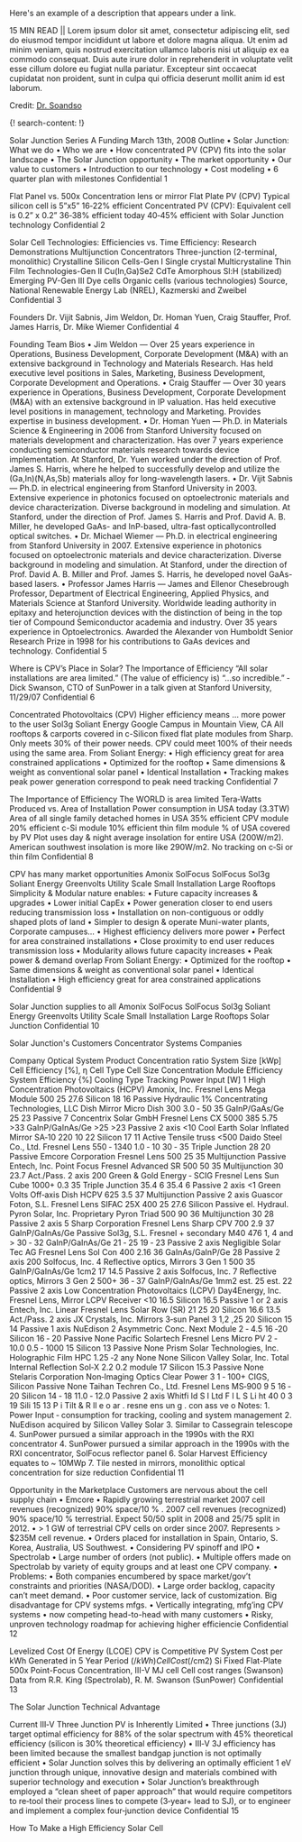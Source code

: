 Here's an example of a description that appears under a link.

15 MIN READ || Lorem ipsum dolor sit amet, consectetur adipiscing elit, sed do eiusmod tempor incididunt ut labore et dolore magna aliqua. Ut enim ad minim veniam, quis nostrud exercitation ullamco laboris nisi ut aliquip ex ea commodo consequat. Duis aute irure dolor in reprehenderit in voluptate velit esse cillum dolore eu fugiat nulla pariatur. Excepteur sint occaecat cupidatat non proident, sunt in culpa qui officia deserunt mollit anim id est laborum.

Credit: [Dr. Soandso](http://linkedin.com/test)

{! search-content: !}

Solar Junction
Series A Funding
March 13th, 2008
Outline
• Solar Junction: What we do
• Who we are
• How concentrated PV (CPV) fits into the solar landscape
• The Solar Junction opportunity
  • The market opportunity
  • Our value to customers
• Introduction to our technology
• Cost modeling
• 6 quarter plan with milestones
Confidential 1

Flat Panel vs. 500x Concentration
lens or mirror
Flat Plate PV (CPV)
Typical silicon cell is 5”x5”
16‐22% efficient
Concentrated PV (CPV):
Equivalent cell is 0.2” x 0.2”
36‐38% efficient today
40‐45% efficient with Solar Junction technology 
Confidential 2

Solar Cell Technologies:
Efficiencies vs. Time
Efficiency: Research Demonstrations
Multijunction Concentrators 
Three-junction (2-terminal, monolithic)
Crystalline Silicon Cells-Gen I
Single crystal
Multicrystaline
Thin Film Technologies-Gen II
Cu(ln,Ga)Se2
CdTe
Amorphous Sl:H (stabilized)
Emerging PV-Gen III
Dye cells
Organic cells (various technologies)
Source, National Renewable Energy Lab (NREL), Kazmerski and Zweibel
Confidential 3

Founders
Dr. Vijit Sabnis, Jim Weldon, Dr. Homan Yuen, Craig Stauffer, Prof. James Harris, Dr. Mike Wiemer
Confidential 4

Founding Team Bios
• Jim Weldon — Over 25 years experience in Operations, Business Development, Corporate Development (M&A) with an extensive background in Technology and Materials Research. Has held executive level positions in Sales, Marketing, Business Development, Corporate Development and Operations.
• Craig Stauffer — Over 30 years experience in Operations, Business Development, Corporate Development (M&A) with an extensive background in IP valuation. Has held executive level positions in management, technology and Marketing. Provides expertise in business development.
• Dr. Homan Yuen — Ph.D. in Materials Science & Engineering in 2006 from Stanford University focused on materials development and characterization. Has over 7 years experience conducting semiconductor materials research towards device implementation. At Stanford, Dr. Yuen worked under the direction of Prof. James S. Harris, where he helped to successfully develop and utilize the (Ga,In)(N,As,Sb) materials alloy for long-wavelength lasers.
• Dr. Vijit Sabnis — Ph.D. in electrical engineering from Stanford University in 2003. Extensive experience in photonics focused on optoelectronic materials and device characterization. Diverse background in modeling and simulation. At Stanford, under the direction of Prof. James S. Harris and Prof. David A. B. Miller, he developed GaAs- and InP-based, ultra-fast opticallycontrolled optical switches.
• Dr. Michael Wiemer — Ph.D. in electrical engineering from Stanford University in 2007. Extensive experience in photonics focused on optoelectronic materials and device characterization. Diverse background in modeling and simulation. At Stanford, under the direction of Prof. David A. B. Miller and Prof. James S. Harris, he developed novel GaAs-based lasers.
• Professor James Harris — James and Ellenor Chesebrough Professor, Department of Electrical Engineering, Applied Physics, and Materials Science at Stanford University. Worldwide leading authority in epitaxy and heterojunction devices with the distinction of being in the top tier of Compound Semiconductor academia and industry. Over 35 years experience in Optoelectronics. Awarded the Alexander von Humboldt Senior Research Prize in 1998 for his contributions to GaAs devices and technology.
Confidential 5

Where is CPV’s Place in Solar?
The Importance of Efficiency
“All solar installations are area limited.”
(The value of efficiency is) “…so incredible.”
‐ Dick Swanson, CTO of SunPower
in a talk given at Stanford University, 11/29/07
Confidential 6

Concentrated Photovoltaics (CPV)
Higher efficiency means …
more power to the user
Sol3g
Soliant Energy
Google Campus in Mountain View, CA
All rooftops & carports covered in c-Silicon fixed flat plate modules from Sharp.
Only meets 30% of their power needs.
CPV could meet 100% of their needs using the same area.
From Soliant Energy:
• High efficiency great for area constrained applications
• Optimized for the rooftop
• Same dimensions & weight as conventional solar panel
• Identical Installation
• Tracking makes peak power generation correspond to peak need tracking
Confidential 7

The Importance of Efficiency
The WORLD is area limited
Tera‐Watts Produced vs. Area of Installation
Power consumption in USA today (3.3TW)
Area of all single family detached homes in USA
35% efficient CPV module
20% efficient c-Si module
10% efficient thin film module
% of USA covered by PV
Plot uses day & night average insolation for entire USA (200W/m2). American southwest insolation is more like 290W/m2. No tracking on c‐Si or thin film
Confidential 8

CPV has many market opportunities
Amonix 
SolFocus 
SolFocus 
Sol3g
Soliant Energy
Greenvolts
Utility Scale 
Small Installation 
Large Rooftops
Simplicity & Modular nature enables:
• Future capacity increases & upgrades
• Lower initial CapEx
• Power generation closer to end users reducing transmission loss
• Installation on non-contiguous or oddly shaped plots of land
• Simpler to design & operate
Muni-water plants, Corporate campuses…
• Highest efficiency delivers more power
• Perfect for area constrained installations
• Close proximity to end user reduces transmission loss
• Modularity allows future capacity increases
• Peak power & demand overlap
From Soliant Energy:
• Optimized for the rooftop
• Same dimensions & weight as conventional solar panel
• Identical Installation
• High efficiency great for area constrained applications
Confidential 9


Solar Junction supplies to all
Amonix 
SolFocus 
SolFocus 
Sol3g
Soliant Energy
Greenvolts
Utility Scale 
Small Installation 
Large Rooftops
Solar Junction
Confidential 10


Solar Junction's Customers
Concentrator Systems Companies

Company 
Optical System 
Product 
Concentration ratio
System Size [kWp] 
Cell Efficiency [%], η 
Cell Type 
Cell Size 
Concentration Module Efficiency 
System Efficiency {%] 
Cooling Type 
Tracking 
Power Input [W] 1
High Concentration Photovoltaics (HCPV)
Amonix, Inc. Fresnel Lens Mega Module 500 25 27.6 Silicon 18 16 Passive Hydraulic 1%
Concentrating Technologies, LLC Dish Mirror Micro Dish 300 3.0 ‐ 50 35 GaInP/GaAs/Ge 25 23 Passive 7
Concentrix Solar GmbH Fresnel Lens CX 5000 385 5.75 >33 GaInP/GaInAs/Ge >25 >23 Passive 2 axis <10
Cool Earth Solar Inflated Mirror SA‐10 220 10 22 Silicon 17 11 Active Tensile truss <500
Daido Steel Co., Ltd. Fresnel Lens 550 ‐ 1340 1.0 ‐ 10 30 ‐ 35 Triple Junction 28 20 Passive
Emcore Corporation Fresnel Lens 500 25 35 Multijunction Passive
Entech, Inc. Point Focus Fresnel Advanced SR 500 50 35 Multijunction 30 23.7 Act./Pass. 2 axis 200
Green & Gold Energy ‐ SCIG Fresnel Lens Sun Cube 1000+ 0.3 35 Triple Junction 35.4 6 35.4 6 Passive 2 axis <1
Green Volts Off‐axis Dish HCPV 625 3.5 37 Multijunction Passive 2 axis
Guascor Foton, S.L. Fresnel Lens SIFAC 25X 400 25 27.6 Silicon Passive el. Hydraul.
Pyron Solar, Inc. Proprietary Pyron Triad 500 90 36 Multijunction 30 28 Passive 2 axis 5
Sharp Corporation Fresnel Lens Sharp CPV 700 2.9 37 GaInP/GaInAs/Ge Passive
Sol3g, S.L. Fresnel + secondary M40 476 1, 4 and > 30 ‐ 32 GaInP/GaInAs/Ge 21 ‐ 25 19 ‐ 23 Passive 2 axis Negligible
Solar Tec AG Fresnel Lens Sol Con 400 2.16 36 GaInAs/GaInP/Ge 28 Passive 2 axis 200
Solfocus, Inc. 4 Reflective optics, Mirrors 3 Gen 1 500 35 GaInP/GaInAs/Ge 1cm2 17 14.5 Passive 2 axis
Solfocus, Inc. 7 Reflective optics, Mirrors 3 Gen 2 500+ 36 ‐ 37 GaInP/GaInAs/Ge 1mm2 est. 25 est. 22 Passive 2 axis
Low Concentration Photovoltaics (LCPV)
Day4Energy, Inc. Fresnel Lens, Mirror LCPV Receiver <10 16.5 Silicon 16.5 Passive 1 or 2 axis
Entech, Inc. Linear Fresnel Lens Solar Row (SR) 21 25 20 Silicon 16.6 13.5 Act./Pass. 2 axis
JX Crystals, Inc. Mirrors 3‐sun Panel 3 1,2 ,25 20 Silicon 15 14 Passive 1 axis
NuEdison 2 Asymmetric Conc. Next Module 2 ‐ 4.5 16 ‐20 Silicon 16 ‐ 20 Passive None
Pacific Solartech Fresnel Lens Micro PV 2 ‐ 10.0 0.5 ‐ 1000 15 Silicon 13 Passive None
Prism Solar Technologies, Inc. Holographic Film HPC 1.25 ‐2 any None None
Silicon Valley Solar, Inc. Total Internal Reflection Sol‐X 2.2 0.2 module 17 Silicon 15.3 Passive None
Stelaris Corporation Non‐Imaging Optics Clear Power 3 1 ‐ 100+ CIGS, Silicon Passive None
Taihan Techren Co., Ltd. Fresnel Lens MS‐900 9 5 16 ‐ 20 Silicon 14 ‐ 18 11.0 ‐ 12.0 Passive 2 axis
Whitfi ld S l Ltd F l L S Li ht 40 0 3 19 Sili 15 13 P i Tilt & R ll
e o ar . resne ens un g . con ass ve o
Notes: 1. Power Input ‐ consumption for tracking, cooling and system management 2. NuEdison acquired by Silicon Valley Solar 3. Similar to Cassegrain telescope 4. SunPower pursued a similar approach in the 1990s with the RXI concentrator
4. SunPower pursued a similar approach in the 1990s with the RXI concentrator, SolFocus reflector panel 6. Solar Harvest Efficiency equates to ~ 10MWp
7. Tile nested in mirrors, monolithic optical concentration for size reduction
Confidential 11





Opportunity in the Marketplace
Customers are nervous about the cell supply chain
• Emcore
  • Rapidly growing terrestrial market 2007 cell revenues (recognized) 90% space/10 % . 2007 cell revenues (recognized) 90% space/10 % terrestrial. Expect 50/50 split in 2008 and 25/75 split in 2012.
  • > 1 GW of terrestrial CPV cells on order since 2007. Represents > $235M cell revenue.
  • Orders placed for installation in Spain, Ontario, S. Korea, Australia, US Southwest.
  • Considering PV spinoff and IPO
• Spectrolab
  • Large number of orders (not public).
  • Multiple offers made on Spectrolab by variety of equity groups and at least one CPV company.
• Problems:
  • Both companies encumbered by space market/gov’t constraints and priorities (NASA/DOD).
  • Large order backlog, capacity can’t meet demand.
  • Poor customer service, lack of customization. Big disadvantage for CPV systems mfgs.
  • Vertically integrating, mfg’ing CPV systems
      • now competing head-to-head with many customers
  • Risky, unproven technology roadmap for achieving higher efficiencie
Confidential 12

Levelized Cost Of Energy (LCOE)
CPV is Competitive
PV System Cost per kWh
Generated in 5 Year Period ($/kWh)
Cell Cost ($/cm2)
Si Fixed Flat-Plate
500x Point-Focus Concentration, III-V MJ cell
Cell cost ranges (Swanson)
Data from R.R. King (Spectrolab), R. M. Swanson (SunPower)
Confidential 13

The Solar Junction
Technical Advantage

Current III‐V Three Junction
PV is Inherently Limited
• Three junctions (3J) target optimal efficiency for 88% of the solar spectrum with 45% theoretical efficiency (silicon is 30% theoretical efficiency)
• III‐V 3J efficiency has been limited because the smallest bandgap junction is not optimally efficient
• Solar Junction solves this by delivering an optimally efficient 1 eV junction through unique, innovative design and materials combined with superior technology and execution
• Solar Junction’s breakthrough employed a “clean sheet of paper approach” that would require competitors to re‐tool their process lines to compete (3‐year+ lead to SJ), or to engineer and implement a complex four‐junction device
Confidential 15

How To Make a High Efficiency Solar Cell

